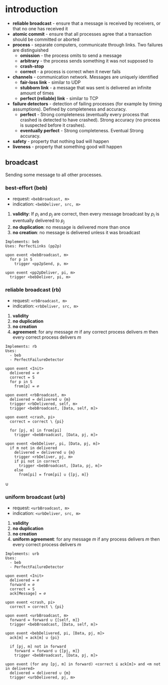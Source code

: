 # introduction

- **reliable broadcast** - ensure that a message is received by receivers, or that no one has received it
- **atomic commit** - ensure that all processes agree that a transaction should be committed or aborted
- **process** - separate computers, communicate through links. Two failures are distinguished
  - **omission** - the process omits to send a message
  - **arbitrary** - the process sends something it was not supposed to
  - **crash-stop**
  - **correct** - a process is correct when it never fails
- **channels** - communication network. Messages are uniquely identified
  - **fair-loss link** - similar to UDP
  - **stubborn link** - a message that was sent is delivered an infinite amount of times
  - **perfect (reliable) link** - similar to TCP
- **failure detectors** - detection of failing processes (for example by timing assumptions). Defined by completeness and accuracy.
  - **perfect** - Strong completeness (eventually every process that crashed is detected to have crashed). Strong accuracy (no process is suspected before it crashes).
  - **eventually perfect** - Strong completeness. Eventual Strong accuracy.
- **safety** - property that nothing bad will happen
- **liveness** - property that something good will happen

## broadcast

Sending some message to all other processes.

### best-effort (beb)

- request: `<bebBroadcast, m>`
- indication: `<bebDeliver, src, m>`

1. **validity**: If $p_i$ and $p_j$ are correct, then every message broadcast by $p_i$ is eventually delivered to $p_j$
2. **no duplication**: no message is delivered more than once
3. **no creation**: no message is delivered unless it was broadcast

```
Implements: beb
Uses: PerfectLinks (pp2p)

upon event <bebBroadcast, m>
  for p in S
    trigger <pp2pSend, p, m>

upon event <pp2pDeliver, pi, m>
  trigger <bebDeliver, pi, m>
```

### reliable broadcast (rb)

- request: `<rbBroadcast, m>`
- indication: `<rbDeliver, src, m>`

1. **validity**
2. **no duplication**
3. **no creation**
4. **agreement**: for any message $m$ if any correct process delivers $m$ then every correct process delivers $m$

```
Implements: rb
Uses:
  - beb
  - PerfectFailureDetector

upon event <Init>
  delivered = ∅
  correct = S
  for p in S
    from[p] = ∅

upon event <rbBroadcast, m>
  delivered = delivered ∪ {m}
  trigger <rbDelivered, self, m>
  trigger <bebBroadcast, [Data, self, m]>

upon event <crash, pi>
  correct = correct \ {pi}

  for [pj, m] in from[pi]
    trigger <bebBroadcast, [Data, pj, m]>

upon event <bebDeliver, pi, [Data, pj, m]>
  if m not in delivered
    delivered = delivered ∪ {m}
    trigger <rbDeliver, pj, m>
    if pi not in correct
      trigger <bebBroadcast, [Data, pj, m]>
    else
      from[pi] = from[pi] ∪ {[pj, m]}
```

$\cup$

### uniform broadcast (urb)

- request: `<urbBroadcast, m>`
- indication: `<urbDeliver, src, m>`

1. **validity**
2. **no duplication**
3. **no creation**
4. **uniform agreement**: for any message $m$ if any process delivers $m$ then every correct process delivers $m$

```
Implements: urb
Uses:
  - beb
  - PerfectFailureDetector

upon event <Init>
  delivered = ∅
  forward = ∅
  correct = S
  ack[Message] = ∅

upon event <crash, pi>
  correct = correct \ {pi}

upon event <urbBroadcast, m>
  forward = forward ∪ {[self, m]}
  trigger <bebBroadcast, [Data, self, m]>

upon event <bebDelivered, pi, [Data, pj, m]>
  ack[m] = ack[m] ∪ {pi}

  if [pj, m] not in forward
    forward = forward ∪ {[pj, m]}
    trigger <bebBroadcast, [Data, pj, m]>

upon event (for any [pj, m] in forward) <correct ⊆ ack[m]> and <m not in delivered>
  delivered = delivered ∪ {m}
  trigger <urbDelivered, pj, m>
```
